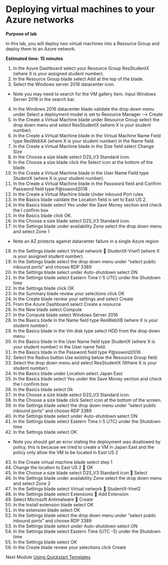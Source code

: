 # Deploying virtual machines to your Azure networks

**Purpose of lab**

In this lab, you will deploy two virtual machines into a Resource Group and deploy them to an Azure network.

**Estimated time: 15 minutes**

1. In the Azure Dashboard select your Resource Group ResStudentX (where X is your assigned student number).
2. In the Resource Group blade select Add at the top of the blade.
3. Select the Windows server 2016 datacenter icon.

* Note you may need to search for the VM gallery item. Input Windows Server 2016 in the search bar.

4. In the Windows 2016 datacenter blade validate the drop down menu under Select a deployment model is set to Resource Manager --> Create
5. In the Create a Virtual Machine blade under Resource Group select the drop down menu and select ResStudentX (where X is your student number).
6. In the Create a Virtual Machine  blade in the Virtual Machine Name Field type ResWebXA  (where X is your student number) in the Name field. 
7. In the Create a Virtual Machine  blade in the Size field select Change Size
8. In the Choose a size blade select D2S_V3 Standard  icon.
9. In the Choose a size blade click the Select icon at the bottom of the blade.
10. In the Create a Virtual Machine  blade in the User Name Field type StudentX (where X is your student number).
11. In the Create a Virtual Machine  blade in the Password field and Confirm Password field type P@ssword2018 .
12. In the Create a Virtual Machine  blade Under Inbound Port rules
13. In the Basics blade validate the Location field is set to East US 2. 
14. In the Basics blade select Yes under the Save Money section and check the I confirm box
15. In the Basics blade click OK.
16. In the Choose a size blade select D2S_V3 Standard  icon.
17. In the Settings blade under availability Zone select the drop down menu and select Zone 1

* Note an AZ protects against datacenter failure in a single Azure region

18. In the Settings blade select Virtual network  StudentX-Vnet1 (where X is your assigned student number).
19. In the Settings blade select the drop down menu under “select public inbound ports” and choose RDP 3389
20. In the Settings blade select under Auto-shutdown select ON
21. In the Settings blade select Eastern Time (-5 UTC) under the Shutdown time
22. In the Settings blade click OK
23. In the Summary blade review your selections click OK
24. In the Create blade review your settings and select Create 
25. From the Azure Dashboard select Create a resource
26. In the New blade select Compute
27. In the Compute blade select Windows Server 2016
28. In the Basics blade in the Name field type ResWebXB (where X is your student number) .
29. In the Basics blade in the Vm disk type select HDD from the drop down menu
30. In the Basics blade in the User Name field type StudentX (where X is your student number) in the User name field. 
31. In the Basics blade in the Password field type P@ssword2018 .
32. Select the Radius button Use existing below the Resource Group field.
33. Select the drop down menu and select ResStudentX (Where X is your student number).
34. In the Basics blade under Location select Japan East
35. In the Basics blade select Yes under the Save Money section and check the I confirm box
36. In the Basics blade select Ok
37. In the Choose a size blade select D2S_V3 Standard  icon.
38. In the Choose a size blade click Select icon at the bottom of the screen.
39. In the Settings blade select the drop down menu under “select public inbound ports” and choose RDP 3389
40. In the Settings blade select under Auto-shutdown select ON
41. In the Settings blade select Eastern Time (-5 UTC) under the Shutdown time
42. In the Settings blade select OK

* Note you should get an error stating the deployment was disallowed by policy, this is because we tried to create a VM in Japan East and the policy only allow the VM to be located in East US 2

43. In the Create virtual machine blade select step 1
44. Change the location to East US 2  OK
45. In the Choose a size blade select D2S_V3 Standard  icon  Select
46. In the Settings blade under availability Zone select the drop down menu and select Zone 2
47. In the Settings blade select Virtual network  StudentX-Vnet2
48. In the Settings blade select Extensions  Add Extension
49. Select Microsoft Antimalware   Create
50. In the Install extension blade select OK
51. In the  extension blade select OK
52. In the Settings blade select the drop down menu under “select public inbound ports” and choose RDP 3389
53. In the Settings blade select under Auto-shutdown select ON
54. In the Settings blade select Eastern Time (UTC -5) under the Shutdown time
55. In the Settings blade select OK
56. In the Create blade review your selections click Create


Next Module [Using Quickstart Templates](quickstarttemplate.md)